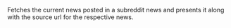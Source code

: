 Fetches the current news posted in a subreddit news and presents it along with the source url for the respective news.

